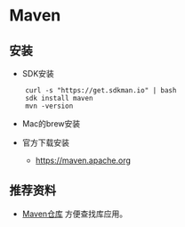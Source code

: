 # Maven

## 安装

* SDK安装

```shell
    curl -s "https://get.sdkman.io" | bash
    sdk install maven
    mvn -version
```

* Mac的brew安装

* 官方下载安装
  * https://maven.apache.org

## 推荐资料

* [Maven仓库](https://mvnrepository.com) 方便查找库应用。
